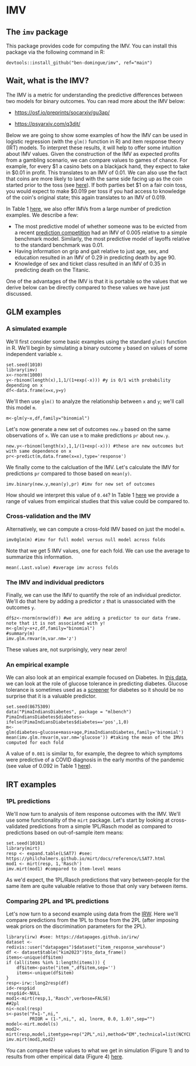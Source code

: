 # IMV
## The `imv` package
This package provides code for computing the IMV. You can install this package via the following command in R:
```
devtools::install_github("ben-domingue/imv", ref="main")
```
## Wait, what is the IMV?
The IMV is a metric for understanding the predictive differences between two models for binary outcomes. You can read more about the IMV below:

- https://osf.io/preprints/socarxiv/gu3ap/

- https://psyarxiv.com/q3djt/

Below we are going to show some examples of how the IMV can be used in logistic regression (with the `glm()` function in R) and item response theory (IRT) models. To interpret these results, it will help to offer some intuition about IMV values. Given the construction of the IMV as expected profits from a gambling scenario, we can compare values to games of chance. For example, for every $1 a casino bets on a blackjack hand, they expect to take in $0.01 in profit. This translates to an IMV of 0.01. We can also use the fact that coins are more likely to land with the same side facing up as the coin started prior to the toss (see [here](https://arxiv.org/abs/2310.04153)). If both parties bet $1 on a fair coin toss, you would expect to make $0.019 per toss if you had access to knowledge of the coin's original state; this again translates to an IMV of 0.019. 

In Table 1 [here](https://osf.io/preprints/socarxiv/gu3ap/), we also offer IMVs from a large number of prediction examples. We describe a few:
- The most predictive model of whether someone was to be evicted from a recent [prediction competition](https://www.fragilefamilieschallenge.org/) had an IMV of 0.005 relative to a simple benchmark model. Similarly, the most predictive model of layoffs relative to the standard benchmark was 0.01. 
- Having information on grip and gait relative to just age, sex, and education resulted in an IMV of 0.29 in predicting death by age 90.
- Knowledge of sex and ticket class resulted in an IMV of 0.35 in predicting death on the Titanic.

One of the advantages of the IMV is that it is portable so the values that we derive below can be directly compared to these values we have just discussed. 

## GLM examples
### A simulated example

We'll first consider some basic examples using the standard `glm()` function in R. We'll begin by simulating a binary outcome `y` based on values of some independent variable `x`. 

```
set.seed(1010)
library(imv)
x<-rnorm(1000)
y<-rbinom(length(x),1,1/(1+exp(-x))) #y is 0/1 with probability depending on x
df<-data.frame(x=x,y=y)
```
We'll then use `glm()` to analyze the relationship between `x` and `y`; we'll call this model `m`.
```
m<-glm(y~x,df,family="binomial") 
```
Let's now generate a new set of outcomes `new.y` based on the same observations of `x`. We can use `m` to make predictions `pr` about `new.y`.
```
new.y<-rbinom(length(x),1,1/(1+exp(-x))) #these are new outcomes but with same dependence on x
pr<-predict(m,data.frame(x=x),type='response')
```
We finally come to the calcluation of the IMV. Let's calculate the IMV for predictions `pr` compared to those based on `mean(y)`.
```
imv.binary(new.y,mean(y),pr) #imv for new set of outcomes
```
How should we interpret this value of `0.44`? In Table 1 [here](https://osf.io/preprints/socarxiv/gu3ap) we provide a range of values from empirical studies that this value could be compared to. 

### Cross-validation and the IMV
Alternatively, we can compute a cross-fold IMV based on just the model `m`.
```
imv0glm(m) #imv for full model versus null model across folds
```
Note that we get 5 IMV values, one for each fold. We can use the average to summarize this information. 
```
mean(.Last.value) #average imv across folds
```

### The IMV and individual predictors
Finally, we can use the IMV to quantify the role of an individual predictor. We'll do that here by adding a predictor `z` that is unassociated with the outcomes `y`.
```
df$z<-rnorm(nrow(df)) #we are adding a predictor to our data frame. note that it is not associated with y!
m<-glm(y~x+z,df,family="binomial")
#summary(m)
imv.glm.rmvar(m,var.nm='z')
```
These values are, not surprisingly, very near zero!

### An empirical example
We can also look at an empirical example focused on Diabetes. In [this data](https://rdrr.io/cran/mlbench/man/PimaIndiansDiabetes.html), we can look at the role of glucose tolerance in predicting diabetes. Glucose tolerance is sometimes used as a [screener](https://www.mayoclinic.org/tests-procedures/glucose-tolerance-test/about/pac-20394296) for diabetes so it should be no surprise that it is a valuable predictor.
```
set.seed(8675309)
data("PimaIndiansDiabetes", package = "mlbench")
PimaIndiansDiabetes$diabetes<-ifelse(PimaIndiansDiabetes$diabetes=='pos',1,0)
m<-glm(diabetes~glucose+mass+age,PimaIndiansDiabetes,family='binomial')
mean(imv.glm.rmvar(m,var.nm='glucose')) #taking the mean of the IMVs computed for each fold
```
A value of `0.081` is similar to, for example, the degree to which symptoms were predictive of a COVID diagnosis in the early months of the pandemic (see value of 0.092 in Table 1 [here](https://osf.io/preprints/socarxiv/gu3ap)). 

## IRT examples
### 1PL predictions
We'll now turn to analysis of item response outcomes with the IMV. We'll use some functionality of the `mirt` package. Let's start by looking at cross-validated predictions from a simple 1PL/Rasch model as compared to predictions based on out-of-sample item means:

```
set.seed(10101)
library(mirt)
resp <- expand.table(LSAT7) #see: https://philchalmers.github.io/mirt/docs/reference/LSAT7.html
mod1 <- mirt(resp, 1,'Rasch')
imv.mirt(mod1) #compared to item-level means
```
As we'd expect, the 1PL/Rasch predictions that vary between-people for the same item are quite valuable relative to those that only vary between items. 

### Comparing 2PL and 1PL predictions
Let's now turn to a second example using data from the [IRW](https://datapages.github.io/irw/). Here we'll compare predictions from the 1PL to those from the 2PL (after imposing weak priors on the discrimination parameters for the 2PL).
```
library(irw) #see: https://datapages.github.io/irw/
dataset <- redivis::user("datapages")$dataset("item_response_warehouse")
df <- dataset$table("kim2023")$to_data_frame()
items<-unique(df$item)
if (all(items %in% 1:length(items))) {
    df$item<-paste("item_",df$item,sep='')
    items<-unique(df$item)
}
resp<-irw::long2resp(df)
id<-resp$id
resp$id<-NULL
mod1<-mirt(resp,1,'Rasch',verbose=FALSE)
##2pl
ni<-ncol(resp)
s<-paste("F=1-",ni,"
         PRIOR = (1-",ni,", a1, lnorm, 0.0, 1.0)",sep="")
model<-mirt.model(s)
mod2<-mirt(resp,model,itemtype=rep("2PL",ni),method="EM",technical=list(NCYCLES=10000),verbose=FALSE)
imv.mirt(mod1,mod2)
```
You can compare these values to what we get in simulation (Figure 1) and to results from other empirical data (Figure 4) [here](https://osf.io/preprints/psyarxiv/q3djt).
